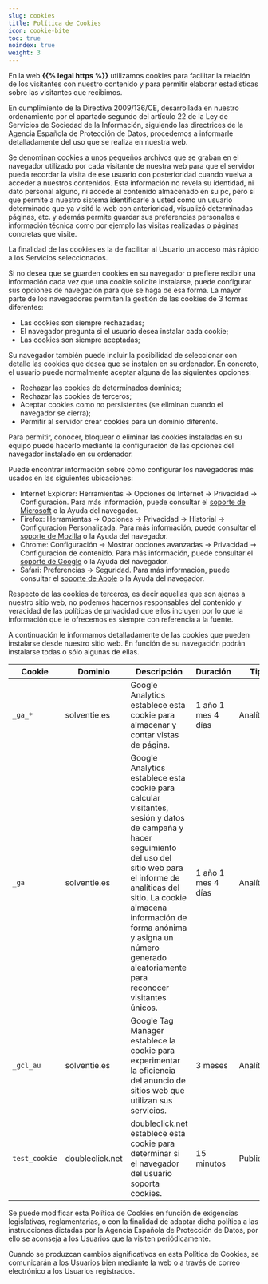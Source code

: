 ```yaml
---
slug: cookies
title: Política de Cookies
icon: cookie-bite
toc: true
noindex: true
weight: 3
---
```


En la web **{{% legal https %}}** utilizamos cookies para facilitar la relación de los visitantes con nuestro contenido y para permitir elaborar estadísticas sobre las visitantes que recibimos.

En cumplimiento de la Directiva 2009/136/CE, desarrollada en nuestro ordenamiento por el apartado segundo del artículo 22 de la Ley de Servicios de Sociedad de la Información, siguiendo las directrices de la Agencia Española de Protección de Datos, procedemos a informarle detalladamente del uso que se realiza en nuestra web.

Se denominan cookies a unos pequeños archivos que se graban en el navegador utilizado por cada visitante de nuestra web para que el servidor pueda recordar la visita de ese usuario con posterioridad cuando vuelva a acceder a nuestros contenidos. Esta información no revela su identidad, ni dato personal alguno, ni accede al contenido almacenado en su pc, pero sí que permite a nuestro sistema identificarle a usted como un usuario determinado que ya visitó la web con anterioridad, visualizó determinadas páginas, etc. y además permite guardar sus preferencias personales e información técnica como por ejemplo las visitas realizadas o páginas concretas que visite.

La finalidad de las cookies es la de facilitar al Usuario un acceso más rápido a los Servicios seleccionados.

Si no desea que se guarden cookies en su navegador o prefiere recibir una información cada vez que una cookie solicite instalarse, puede configurar sus opciones de navegación para que se haga de esa forma. La mayor parte de los navegadores permiten la gestión de las cookies de 3 formas diferentes:

- Las cookies son siempre rechazadas;
- El navegador pregunta si el usuario desea instalar cada cookie;
- Las cookies son siempre aceptadas;

Su navegador también puede incluir la posibilidad de seleccionar con detalle las cookies que desea que se instalen en su ordenador. En concreto, el usuario puede normalmente aceptar alguna de las siguientes opciones:

- Rechazar las cookies de determinados dominios;
- Rechazar las cookies de terceros;
- Aceptar cookies como no persistentes (se eliminan cuando el navegador se cierra);
- Permitir al servidor crear cookies para un dominio diferente.

Para permitir, conocer, bloquear o eliminar las cookies instaladas en su equipo puede hacerlo mediante la configuración de las opciones del navegador instalado en su ordenador.

Puede encontrar información sobre cómo configurar los navegadores más usados en las siguientes ubicaciones:

- Internet Explorer: Herramientas -\> Opciones de Internet -\> Privacidad -\> Configuración. Para más información, puede consultar el [soporte de Microsoft](http://windows.microsoft.com/es-ES/windows/support "[nofollow]") o la Ayuda del navegador.
- Firefox: Herramientas -\> Opciones -\> Privacidad -\> Historial -\> Configuración Personalizada. Para más información, puede consultar el [soporte de Mozilla](http://support.mozilla.org/es/home "[nofollow]") o la Ayuda del navegador.
- Chrome: Configuración -\> Mostrar opciones avanzadas -\> Privacidad -\> Configuración de contenido. Para más información, puede consultar el [soporte de Google](http://support.google.com/chrome/?hl=es "[nofollow]") o la Ayuda del navegador.
- Safari: Preferencias -\> Seguridad. Para más información, puede consultar el [soporte de Apple](http://www.apple.com/es/support/safari/ "[nofollow]") o la Ayuda del navegador.

Respecto de las cookies de terceros, es decir aquellas que son ajenas a nuestro sitio web, no podemos hacernos responsables del contenido y veracidad de las políticas de privacidad que ellos incluyen por lo que la información que le ofrecemos es siempre con referencia a la fuente.

A continuación le informamos detalladamente de las cookies que pueden instalarse desde nuestro sitio web. En función de su navegación podrán instalarse todas o sólo algunas de ellas.

| Cookie        | Dominio         | Descripción                                                                      | Duración               | Tipo         |
|---------------|-----------------|----------------------------------------------------------------------------------|------------------------|--------------|
| `_ga_*`       | solventie.es    | Google Analytics establece esta cookie para almacenar y contar vistas de página. | 1 año 1 mes 4 días     | Analítica    |
| `_ga`         | solventie.es    | Google Analytics establece esta cookie para calcular visitantes, sesión y datos de campaña y hacer seguimiento del uso del sitio web para el informe de analíticas del sitio. La cookie almacena información de forma anónima y asigna un número generado aleatoriamente para reconocer visitantes únicos. | 1 año 1 mes 4 días     | Analítica    |
| `_gcl_au`     | solventie.es    | Google Tag Manager establece la cookie para experimentar la eficiencia del anuncio de sitios web que utilizan sus servicios. | 3 meses                | Analítica    |
| `test_cookie` | doubleclick.net | doubleclick.net establece esta cookie para determinar si el navegador del usuario soporta cookies. | 15 minutos             | Publicidad   |

Se puede modificar esta Política de Cookies en función de exigencias legislativas, reglamentarias, o con la finalidad de adaptar dicha política a las instrucciones dictadas por la Agencia Española de Protección de Datos, por ello se aconseja a los Usuarios que la visiten periódicamente.

Cuando se produzcan cambios significativos en esta Política de Cookies, se comunicarán a los Usuarios bien mediante la web o a través de correo electrónico a los Usuarios registrados.
